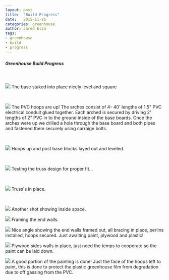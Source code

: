 ```yaml
---
layout: post
title:  "Build Progress"
date:   2015-11-26
categories: greenhouse
author: Jared Elza
tags: 
- greenhouse
- build
- progress
---
```


##### Greenhouse Build Progress 

<br>

[![](http://imgur.com/mZW8nldl.jpg)](http://imgur.com/mZW8nld.jpg)
The base staked into place nicely level and square

<br>

[![](http://i.imgur.com/2tJadGN.jpg)](http://i.imgur.com/2tJadGN.jpg)
The PVC hoops are up! The arches consist of 4- 40' lengths of 1.5" PVC electrical conduit glued together. Each arched is secured by driving 2' lengths of 2" PVC in to the ground inside of the base boards. Once the arches were up we drilled a hole through the base board and both pipes and fastened them securely using carraige bolts.

<br>

[![](http://i.imgur.com/U960iWa.jpg)](http://i.imgur.com/U960iWa.jpg)
Hoops up and post base blocks layed out and leveled.

<br>

[![](http://i.imgur.com/fP4E2uA.jpg)](http://i.imgur.com/fP4E2uA.jpg)
Testing the truss design for proper fit...

<br>

[![](http://i.imgur.com/SV5KHUx.jpg)](http://i.imgur.com/SV5KHUx.jpg)
Truss's in place.

<br>

[![](http://i.imgur.com/R1jH9m2.jpg)](http://i.imgur.com/R1jH9m2.jpg)
Another shot showing inside space.

[![](http://i.imgur.com/EoPTeC1.jpg)](http://i.imgur.com/EoPTeC1.jpg)
Framing the end walls.

[![](http://i.imgur.com/K76eQ2X.jpg)](http://i.imgur.com/K76eQ2X.jpg)
Nice angle showing the end walls framed out, all bracing in place, perlins installed, hoops secured. Just awaiting paint, plywood and plastic!

[![](http://i.imgur.com/jv9lIjN.jpg)](http://i.imgur.com/jv9lIjN.jpg)
Plywood sides walls in place, just need the temps to cooperate so the paint can be laid down. 

[![](http://i.imgur.com/C6PYXOcl.jpg)](http://i.imgur.com/C6PYXOc.jpg)
A good portion of the painting is done! Just the face of the hoops left to paint, this is done to protect the plastic greenhouse film from degradation due to off gassing from the PVC. 





